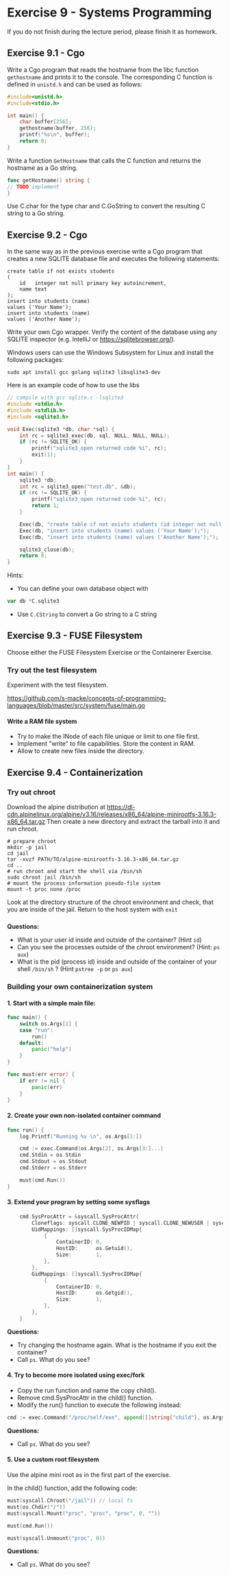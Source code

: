 # Exercise 9 - Systems Programming

If you do not finish during the lecture period, please finish it as homework.

## Exercise 9.1 - Cgo

Write a Cgo program that reads the hostname from the libc function `gethostname` and prints it to the console.
The corresponding C function is defined in `unistd.h` and can be used as follows:

```C
#include<unistd.h>
#include<stdio.h>

int main() {
    char buffer[256];
    gethostname(buffer, 256);
    printf("%s\n", buffer);
    return 0;
}
```

Write a function `GetHostname` that calls the C function and returns the hostname as a Go string.

```Go
func getHostname() string {
// TODO implement
}
```

Use C.char for the type char and C.GoString to convert the resulting C string to a Go string.

## Exercise 9.2 - Cgo

In the same way as in the previous exercise write a Cgo program that
creates a new SQLITE database file and executes the following statements:

```sqlite
create table if not exists students
(
    id   integer not null primary key autoincrement,
    name text
);
insert into students (name)
values ('Your Name');
insert into students (name)
values ('Another Name');
```

Write your own Cgo wrapper. Verify the content of the database
using any SQLITE inspector (e.g. IntelliJ or https://sqlitebrowser.org/).

Windows users can use the Windows Subsystem for Linux and install the following packages:

```shell script
sudo apt install gcc golang sqlite3 libsqlite3-dev
```

Here is an example code of how to use the libs

```C
// compile with gcc sqlite.c -lsqlite3
#include <stdio.h>
#include <stdlib.h>
#include <sqlite3.h>

void Exec(sqlite3 *db, char *sql) {
    int rc = sqlite3_exec(db, sql, NULL, NULL, NULL);
    if (rc != SQLITE_OK) {
        printf("sqlite3_open returned code %i", rc);
        exit(1);
    }
}
int main() {
    sqlite3 *db;
    int rc = sqlite3_open("test.db", &db);
    if (rc != SQLITE_OK) {
        printf("sqlite3_open returned code %i", rc);
        return 1;
    }

    Exec(db, "create table if not exists students (id integer not null primary key autoincrement, name text);");
    Exec(db, "insert into students (name) values ('Your Name');");
    Exec(db, "insert into students (name) values ('Another Name');");

    sqlite3_close(db);
    return 0;
}
```

Hints:

* You can define your own database object with

```Go
var db *C.sqlite3
```

* Use `C.CString` to convert a Go string to a C string

## Exercise 9.3 - FUSE Filesystem

Choose either the FUSE Filesystem Exercise or the Containerer Exercise.

### Try out the test filesystem

Experiment with the test filesystem.

https://github.com/s-macke/concepts-of-programming-languages/blob/master/src/system/fuse/main.go

#### Write a RAM file system

- Try to make the INode of each file unique or limit to one file first.
- Implement "write" to file capabilities. Store the content in RAM.
- Allow to create new files inside the directory.

## Exercise 9.4 - Containerization

### Try out chroot

Download the alpine distribution
at https://dl-cdn.alpinelinux.org/alpine/v3.16/releases/x86_64/alpine-minirootfs-3.16.3-x86_64.tar.gz
Then create a new directory and extract the tarball into it and run chroot.

```shell script
# prepare chroot
mkdir -p jail
cd jail
tar -xvzf PATH/TO/alpine-minirootfs-3.16.3-x86_64.tar.gz
cd ..
# run chroot and start the shell via /bin/sh
sudo chroot jail /bin/sh
# mount the process information pseudo-file system
mount -t proc none /proc
```
Look at the directory structure of the chroot environment and check, that you are inside of the jail.
Return to the host system with `exit`

### 

**Questions:**

- What is your user id inside and outside of the container? (Hint `id`)
- Can you see the processes outside of the chroot environment? (Hint: `ps aux`)
- What is the pid (process id) inside and outside of the container of your shell `/bin/sh` ? (Hint `pstree -p` or `ps aux`)

### Building your own containerization system

#### 1. Start with a simple main file:

```go
func main() {
	switch os.Args[1] {
	case "run":
		run()
	default:
		panic("help")
	}
}

func must(err error) {
	if err != nil {
		panic(err)
	}
}
```

#### 2. Create your own non-isolated container command

```go
func run() {
	log.Printf("Running %v \n", os.Args[1:])

	cmd := exec.Command(os.Args[2], os.Args[3:]...)
	cmd.Stdin = os.Stdin
	cmd.Stdout = os.Stdout
	cmd.Stderr = os.Stderr

	must(cmd.Run())
}
```

#### 3. Extend your program by setting some sysflags

```go
	cmd.SysProcAttr = &syscall.SysProcAttr{
		Cloneflags: syscall.CLONE_NEWPID | syscall.CLONE_NEWUSER | syscall.CLONE_NEWUTS,
		UidMappings: []syscall.SysProcIDMap{
			{
				ContainerID: 0,
				HostID:      os.Getuid(),
				Size:        1,
			},
		},
		GidMappings: []syscall.SysProcIDMap{
			{
				ContainerID: 0,
				HostID:      os.Getgid(),
				Size:        1,
			},
		},
	}

```

**Questions:**

- Try changing the hostname again. What is the hostname if you exit the container?
- Call `ps`. What do you see?

#### 4. Try to become more isolated using exec/fork

- Copy the run function and name the copy child().
- Remove cmd.SysProcAttr in the child() function.
- Modify the run() function to execute the following instead:

```go
cmd := exec.Command("/proc/self/exe", append([]string{"child"}, os.Args[2:]...)...)
```

**Questions:**

- Call `ps`. What do you see?

#### 5. Use a custom root filesystem

Use the alpine mini root as in the first part of the exercise.

In the child() function, add the following code:

```go
must(syscall.Chroot("/jail")) // local fs
must(os.Chdir("/"))
must(syscall.Mount("proc", "proc", "proc", 0, ""))

must(cmd.Run())

must(syscall.Unmount("proc", 0))
```

**Questions:**

- Call `ps`. What do you see?

